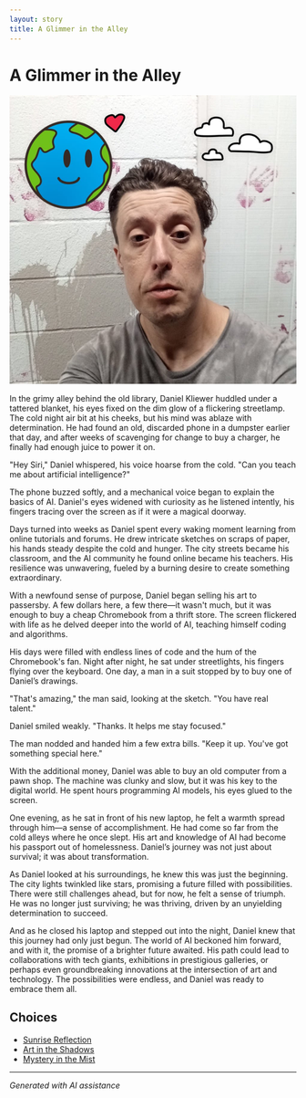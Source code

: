 ```yaml
---
layout: story
title: A Glimmer in the Alley
---
```


# A Glimmer in the Alley

![A Glimmer in the Alley](/input_images/314598570_5848149695279418_2663164436116368473_n.jpg)

In the grimy alley behind the old library, Daniel Kliewer huddled under a tattered blanket, his eyes fixed on the dim glow of a flickering streetlamp. The cold night air bit at his cheeks, but his mind was ablaze with determination. He had found an old, discarded phone in a dumpster earlier that day, and after weeks of scavenging for change to buy a charger, he finally had enough juice to power it on.

"Hey Siri," Daniel whispered, his voice hoarse from the cold. "Can you teach me about artificial intelligence?"

The phone buzzed softly, and a mechanical voice began to explain the basics of AI. Daniel's eyes widened with curiosity as he listened intently, his fingers tracing over the screen as if it were a magical doorway.

Days turned into weeks as Daniel spent every waking moment learning from online tutorials and forums. He drew intricate sketches on scraps of paper, his hands steady despite the cold and hunger. The city streets became his classroom, and the AI community he found online became his teachers. His resilience was unwavering, fueled by a burning desire to create something extraordinary.

With a newfound sense of purpose, Daniel began selling his art to passersby. A few dollars here, a few there—it wasn't much, but it was enough to buy a cheap Chromebook from a thrift store. The screen flickered with life as he delved deeper into the world of AI, teaching himself coding and algorithms.

His days were filled with endless lines of code and the hum of the Chromebook's fan. Night after night, he sat under streetlights, his fingers flying over the keyboard. One day, a man in a suit stopped by to buy one of Daniel’s drawings.

"That's amazing," the man said, looking at the sketch. "You have real talent."

Daniel smiled weakly. "Thanks. It helps me stay focused."

The man nodded and handed him a few extra bills. "Keep it up. You've got something special here."

With the additional money, Daniel was able to buy an old computer from a pawn shop. The machine was clunky and slow, but it was his key to the digital world. He spent hours programming AI models, his eyes glued to the screen.

One evening, as he sat in front of his new laptop, he felt a warmth spread through him—a sense of accomplishment. He had come so far from the cold alleys where he once slept. His art and knowledge of AI had become his passport out of homelessness. Daniel’s journey was not just about survival; it was about transformation.

As Daniel looked at his surroundings, he knew this was just the beginning. The city lights twinkled like stars, promising a future filled with possibilities. There were still challenges ahead, but for now, he felt a sense of triumph. He was no longer just surviving; he was thriving, driven by an unyielding determination to succeed.

And as he closed his laptop and stepped out into the night, Daniel knew that this journey had only just begun. The world of AI beckoned him forward, and with it, the promise of a brighter future awaited. His path could lead to collaborations with tech giants, exhibitions in prestigious galleries, or perhaps even groundbreaking innovations at the intersection of art and technology. The possibilities were endless, and Daniel was ready to embrace them all.


## Choices

* [Sunrise Reflection](/stories/20221013_172115)
* [Art in the Shadows](/stories/20221113_162309)
* [Mystery in the Mist](/stories/20221113_162250)


---
*Generated with AI assistance*
